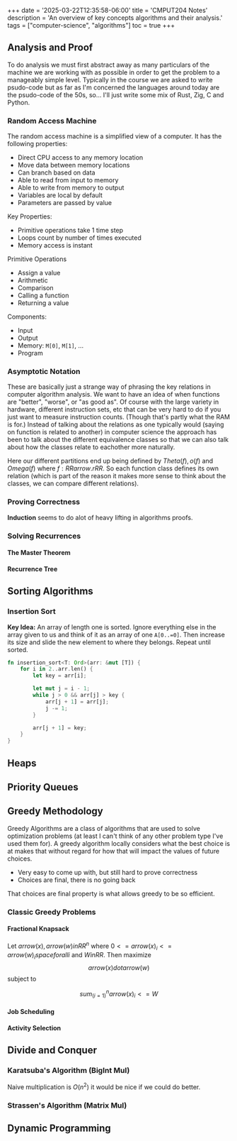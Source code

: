 +++
date = '2025-03-22T12:35:58-06:00'
title = 'CMPUT204 Notes'
description = 'An overview of key concepts algorithms and their analysis.'
tags = ["computer-science", "algorithms"]
toc = true
+++

## Analysis and Proof
To do analysis we must first abstract away as many particulars of the machine we are working with as possible in order to get the problem to a manageably simple level. Typically in the course we are asked to write psudo-code but as far as I'm concerned the languages around today are the psudo-code of the 50s, so... I'll just write some mix of Rust, Zig, C and Python.

### Random Access Machine
The random access machine is a simplified view of a computer. It has the following properties:
- Direct CPU access to any memory location
- Move data between memory locations
- Can branch based on data
- Able to read from input to memory
- Able to write from memory to output
- Variables are local by default
- Parameters are passed by value

Key Properties:
- Primitive operations take 1 time step
- Loops count by number of times executed
- Memory access is instant

Primitive Operations
- Assign a value
- Arithmetic
- Comparison
- Calling a function
- Returning a value

Components:
- Input
- Output
- Memory: `M[0]`, `M[1]`, ...
- Program

### Asymptotic Notation
These are basically just a strange way of phrasing the key relations in computer algorithm analysis. We want to have an idea of when functions are "better", "worse", or "as good as". Of course with the large variety in hardware, different instruction sets, etc that can be very hard to do if you just want to measure instruction counts. (Though that's partly what the RAM is for.) Instead of talking about the relations as one typically would (saying on function is related to another) in computer science the approach has been to talk about the different equivalence classes so that we can also talk about how the classes relate to eachother more naturally.

Here our different partitions end up being defined by $Theta(f), o(f)$ and $Omega(f)$ where $f : RR arrow.r RR$. So each function class defines its own relation (which is part of the reason it makes more sense to think about the classes, we can compare different relations).

### Proving Correctness
**Induction** seems to do alot of heavy lifting in algorithms proofs.

### Solving Recurrences

#### The Master Theorem
#### Recurrence Tree


## Sorting Algorithms
### Insertion Sort
**Key Idea:** An array of length one is sorted. Ignore everything else in the array given to us and think of it as an array of one `A[0..=0]`. Then increase its size and slide the new element to where they belongs. Repeat until sorted.

```rust
fn insertion_sort<T: Ord>(arr: &mut [T]) {
    for i in 2..arr.len() {
        let key = arr[i];

        let mut j = i - 1;
        while j > 0 && arr[j] > key {
            arr[j + 1] = arr[j];
            j -= 1;
        }

        arr[j + 1] = key;
    }
}
```

## Heaps

## Priority Queues

## Greedy Methodology
Greedy Algorithms are a class of algorithms that are used to solve optimization problems (at least I can't think of any other problem type I've used them for). A greedy algorithm locally considers what the best choice is at makes that without regard for how that will impact the values of future choices.

- Very easy to come up with, but still hard to prove correctness
- Choices are final, there is no going back

That choices are final property is what allows greedy to be so efficient.

### Classic Greedy Problems
#### Fractional Knapsack
Let $arrow(x), arrow(w) in RR^n$ where $0 <= arrow(x)_i <= arrow(w)_i space forall i$ and $W in RR$. Then maximize
$$arrow(x) dot arrow(w)$$
subject to

$$sum_(i = 1)^n arrow(x)_i <= W$$

#### Job Scheduling
#### Activity Selection





## Divide and Conquer
### Karatsuba's Algorithm (BigInt Mul)
Naive multiplication is $O(n^2)$ it would be nice if we could do better.

### Strassen's Algorithm (Matrix Mul)


## Dynamic Programming
